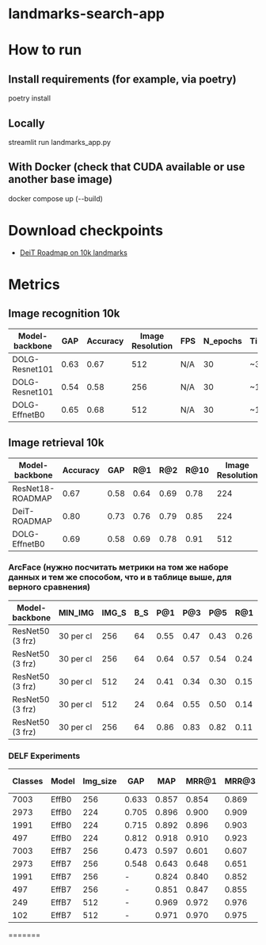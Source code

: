 # landmarks-search-app

# How to run
## Install requirements (for example, via poetry)
poetry install

## Locally
streamlit run landmarks_app.py

## With Docker (check that CUDA available or use another base image)
docker compose up (--build)

# Download checkpoints
- [DeiT Roadmap on 10k landmarks](https://drive.google.com/file/d/1VNXP6X7YCUmzR9QGnm0Gwxy6MW3DHrOw/view?usp=share_link)

# Metrics
## Image recognition 10k
|Model-backbone|GAP |Accuracy|Image Resolution|FPS   |N_epochs|Time(epoch)|
|--------------|----|--------|----------------|------|--------|-----------|
|DOLG-Resnet101|0.63|0.67    |512             |N/A   |30      |~3h        |
|DOLG-Resnet101|0.54|0.58    |256             |N/A   |30      |~1h        |
|DOLG-EffnetB0 |0.65|0.68    |512             |N/A   |30      |~1h        |

## Image retrieval 10k 
|Model-backbone   |Accuracy |GAP |R@1 |R@2 |R@10|Image Resolution|FPS   |N_epochs|Time(epoch)|
|-----------------|---------|----|----|----|----|----------------|------|--------|-----------|
|ResNet18-ROADMAP |0.67     |0.58|0.64|0.69|0.78|224             |371.2 |1000    |~5 min   |
|DeiT-ROADMAP     |0.80     |0.73|0.76|0.79|0.85|224             |156.7 |1000    |~5 min     |
|DOLG-EffnetB0    |0.69     |0.58|0.69|0.78|0.91|512             |N/A   |30      |~1 h       |

### ArcFace (нужно посчитать метрики на том же наборе данных и тем же способом, что и в таблице выше, для верного сравнения)
|Model-backbone  |MIN_IMG  |IMG_S|B_S|P@1 |P@3 |P@5 |R@1 |R@3 |R@5 |N_ep|Time(ep)|
|----------------|---------|-----|---|----|----|----|----|----|----|----|--------|
|ResNet50 (3 frz)|30 per cl|256  |64 |0.55|0.47|0.43|0.26|0.66|1.0 |4   |11 min  |
|ResNet50 (3 frz)|30 per cl|256  |64 |0.64|0.57|0.54|0.24|0.64|1.0 |15  |11 min  |
|ResNet50 (3 frz)|30 per cl|512  |24 |0.41|0.34|0.30|0.15|0.40|0.6 |4   |43 min  |
|ResNet50 (3 frz)|30 per cl|512  |24 |0.64|0.55|0.50|0.14|0.38|0.58|15  |43 min  |
|ResNet50 (3 frz)|30 per cl|256  |64 |0.86|0.83|0.82|0.11|0.31|0.52|15  |4.5 min |


### DELF Experiments
| Classes 	| Model 	| Img_size 	| GAP   	| MAP   	| MRR@1 	| MRR@3 	| MRR@5 	| P@1 	| P@3 	| P@5 	| RAM required 	|
|-----------	|-------	|----------	|-------	|-------	|-------	|-------	|-------	|-------------	|-------------	|-------------	|--------------	|
| 7003      	| EffB0 	| 256      	| 0.633 	| 0.857 	| 0.854 	| 0.869 	| 0.876 	| 0.854       	| 0.738       	| 0.644       	| 32 Gb        	|
| 2973      	| EffB0 	| 224      	| 0.705 	| 0.896 	| 0.900 	| 0.909 	| 0.913 	| 0.900       	| 0.799       	| 0.716       	| 24 Gb        	|
| 1991      	| EffB0 	| 224      	| 0.715 	| 0.892 	| 0.896 	| 0.903 	| 0.907 	| 0.896       	| 0.801       	| 0.724       	| 16 Gb        	|
| 497       	| EffB0 	| 224      	| 0.812 	| 0.918 	| 0.910 	| 0.923 	| 0.929 	| 0.910       	| 0.870       	| 0.821       	| < 8 Gb         	|
| 7003      	| EffB7 	| 256      	| 0.473 	| 0.597 	| 0.601 	| 0.607 	| 0.610 	| 0.601       	| 0.556       	| 0.531       	| 32 Gb        	|
| 2973      	| EffB7 	| 256      	| 0.548 	| 0.643 	| 0.648 	| 0.651 	| 0.652 	| 0.648       	| 0.613       	| 0.590       	| 24 Gb        	|
| 1991      	| EffB7 	| 256      	| -     	| 0.824 	| 0.840 	| 0.852 	| 0.857 	| 0.840       	| 0.727       	| 0.639       	| 16 Gb        	|
| 497       	| EffB7 	| 256      	| -     	| 0.851 	| 0.847 	| 0.855 	| 0.861 	| 0.847       	| 0.823       	| 0.811       	| < 8 Gb         	|
| 249       	| EffB7 	| 512      	| -     	| 0.969 	| 0.972 	| 0.976 	| 0.977 	| 0.972       	| 0.935       	| 0.880       	| < 8 Gb       	|
| 102       	| EffB7 	| 512      	| -     	| 0.971 	| 0.970 	| 0.975 	| 0.976 	| 0.970       	| 0.951       	| 0.926       	| < 8 Gb       	|
=======
